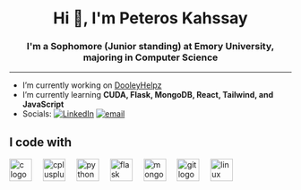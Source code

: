 <h1 align="center">Hi 👋, I'm Peteros Kahssay</h1>
<h3 align="center">I'm a Sophomore (Junior standing) at Emory University, majoring in Computer Science</h3>

---

- I’m currently working on [DooleyHelpz](https://github.com/MarcoGuzBal/DooleyHelpz)
- I’m currently learning **CUDA, Flask, MongoDB, React, Tailwind, and JavaScript**
- Socials:
[![LinkedIn](https://img.shields.io/badge/LinkedIn-%230077B5.svg?logo=linkedin&logoColor=white)](https://www.linkedin.com/in/peteros-kahssay2005/) [![email](https://img.shields.io/badge/Email-D14836?logo=gmail&logoColor=white)](mailto:Pkkahssay@gmail.com) 

<h2 align="left">I code with</h2>

<div align="left">
  <img src="https://cdn.jsdelivr.net/gh/devicons/devicon/icons/c/c-original.svg" height="40" alt="c logo" />
  <img width="12" />
  <img src="https://cdn.jsdelivr.net/gh/devicons/devicon/icons/cplusplus/cplusplus-original.svg" height="40" alt="cplusplus logo" />
  <img width="12" />
  <img src="https://cdn.jsdelivr.net/gh/devicons/devicon/icons/python/python-original.svg" height="40" alt="python logo" />
  <img width="12" />
  <img src="https://cdn.jsdelivr.net/gh/devicons/devicon/icons/flask/flask-original.svg" height="40" alt="flask logo" />
  <img width="12" />
  <img src="https://cdn.jsdelivr.net/gh/devicons/devicon/icons/mongodb/mongodb-original-wordmark.svg" height="40" alt="mongodb logo" />
  <img width="12" />
  <img src="https://cdn.jsdelivr.net/gh/devicons/devicon/icons/git/git-original.svg" height="40" alt="git logo" />
  <img width="12" />
  <img src="https://cdn.jsdelivr.net/gh/devicons/devicon/icons/linux/linux-original.svg" height="40" alt="linux logo" />
</div>
